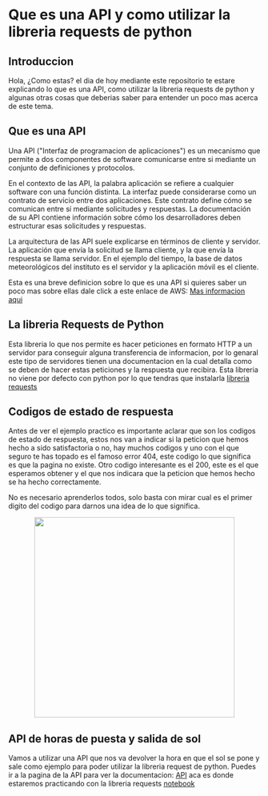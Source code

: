 # Que es una API y como utilizar la libreria requests de python
## Introduccion
Hola, ¿Como estas? el dia de hoy mediante este repositorio te estare explicando lo que es una API, como utilizar la libreria requests de python y algunas otras cosas que deberias saber para entender un poco mas acerca de este tema.

## Que es una API
Una API ("Interfaz de programacion de aplicaciones") es un mecanismo que permite a dos componentes de software comunicarse entre si mediante un conjunto de definiciones y protocolos.
 
En el contexto de las API, la palabra aplicación se refiere a cualquier software con una función distinta. La interfaz puede considerarse como un contrato de servicio entre dos aplicaciones. Este contrato define cómo se comunican entre sí mediante solicitudes y respuestas. La documentación de su API contiene información sobre cómo los desarrolladores deben estructurar esas solicitudes y respuestas.

La arquitectura de las API suele explicarse en términos de cliente y servidor. La aplicación que envía la solicitud se llama cliente, y la que envía la respuesta se llama servidor. En el ejemplo del tiempo, la base de datos meteorológicos del instituto es el servidor y la aplicación móvil es el cliente. 

Esta es una breve definicion sobre lo que es una API si quieres saber un poco mas sobre ellas dale click a este enlace de AWS: [Mas informacion aqui](https://aws.amazon.com/es/what-is/api/)

## La libreria Requests de Python

Esta libreria lo que nos permite es hacer peticiones en formato HTTP a un servidor para conseguir alguna transferencia de informacion, por lo genaral este tipo de servidores tienen una documentacion en la cual detalla como se deben de hacer estas peticiones y la respuesta que recibira. Esta libreria no viene por defecto con python por lo que tendras que instalarla [libreria requests](https://pypi.org/project/requests/)

## Codigos de estado de respuesta

Antes de ver el ejemplo practico es importante aclarar que son los codigos de estado de respuesta, estos nos van a indicar si la peticion que hemos hecho a sido satisfactoria o no, hay muchos codigos y uno con el que seguro te has topado es el famoso error 404, este codigo lo que significa es que la pagina no existe. Otro codigo interesante es el 200, este es el que esperamos obtener y el que nos indicara que la peticion que hemos hecho se ha hecho correctamente.

No es necesario aprenderlos todos, solo basta con mirar cual es el primer digito del codigo para darnos una idea de lo que significa.
<p align="center">
<img src="https://static.wixstatic.com/media/850ae7_581a8111d7dd4134855ca2072370ce2d~mv2.png/v1/fill/w_640,h_406,al_c,q_85,usm_0.66_1.00_0.01,enc_auto/850ae7_581a8111d7dd4134855ca2072370ce2d~mv2.png"  height="400"> </p>

## API de horas de puesta y salida de sol

Vamos a utilizar una API que nos va devolver la hora en que el sol se pone y sale como ejemplo para poder utilizar la libreria request de python. Puedes ir a la pagina de la API para ver la documentacion: [API](https://sunrise-sunset.org/api) aca es donde estaremos practicando con la libreria requests [notebook](https://github.com/Marcostamal/APIs/blob/main/practica.ipynb)
